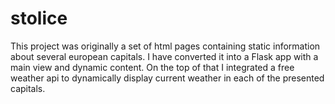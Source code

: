 # stolice

This project was originally a set of html pages containing static information about several european capitals. 
I have converted it into a Flask app with a main view and dynamic content. 
On the top of that I integrated a free weather api to dynamically display current weather in each of the presented capitals.
